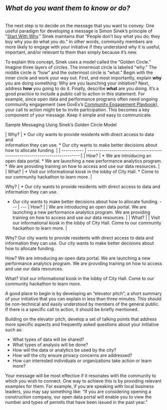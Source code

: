 ## <b><i>What do you want them to know or do?</b></i>
<br>The next step is to decide on the message that you want to convey. One useful paradigm for developing a message is Simon Sinek’s principle of "<a href="https://www.youtube.com/watch?v=sioZd3AxmnE">Start With Why</a>." Sinek maintains that “People don’t buy what you do; they buy why you do what you do.” In other words, community members are more likely to engage with your initiative if they understand why it is useful, important, and/or relevant to them than simply because it’s new.</br> 

<p>To explain this concept, Sinek uses a model called the “Golden Circle.” Imagine three layers of circles. The innermost circle is labeled “why.” The middle circle is “how” and the outermost circle is “what.” Begin with the inner circle and work your way out. First, and most importantly, explain <b>why</b> you are doing something: Why are you launching your initiative? Next, address <b>how</b> you going to do it. Finally, describe <b>what</b> are you doing. It’s a good practice to include a public call to action in this statement. For example, since open data and performance programs often need ongoing community engagement (see GovEx’s <a href="https://www.gitbook.com/book/centerforgov/community-engagement-playbook/details">Community Engagement Playbook</a>), your call to action might be to invite participation. This becomes a key component of your message. Keep it simple and easy to communicate.</p> 










Sample Messaging Using Sinek’s Golden Circle Model


| Why?        |   * Our city wants to provide residents with direct access to data and        
                  information they can use.
                  * Our city wants to make better decisions about how to allocate funding. | 
| ----------- | --------------------------------------------------------------------------:| 
| How?        | * We are introducing an open data portal.
                * We are launching a new performance analytics program.
                * We are providing training on how to access and use our data resources.   |  
| What?       | * Visit our informational kiosk in the lobby of City Hall. 
                * Come to our community hackathon to learn more.                           |   


 Why? | * Our city wants to provide residents with direct access to data and information they can use.
* Our city wants to make better decisions about how to allocate funding.
 --- | --- 
| How? | | We are introducing an open data portal.
We are launching a new performance analytics program.
We are providing training on how to access and use our data resources. |
| What? | | Visit our informational kiosk in the lobby of City Hall. 
Come to our community hackathon to learn more. |


Why?
Our city wants to provide residents with direct access to data and information they can use.
Our city wants to make better decisions about how to allocate funding.

How?
We are introducing an open data portal.
We are launching a new performance analytics program.
We are providing training on how to access and use our data resources.

What?
Visit our informational kiosk in the lobby of City Hall. 
Come to our community hackathon to learn more.

<p>A good place to begin is by developing an “elevator pitch”; a short summary of your initiative that you can explain in less than three minutes. This should be non-technical and easily understood by members of the general public. If there is a specific call to action, it should be briefly mentioned.</p>

<p>Building on the elevator pitch, develop a set of talking points that address more specific aspects and frequently asked questions about your initiative such as:</p>
<ul><li>What types of data will be shared?</li>
<li>What types of analysis will be done?</li>
<li>How will the data or analytics be used by the city?</li>
<li>How will the city ensure privacy concerns are addressed?</li>
<li>How can interested individuals or organizations take action or learn more?</li></ul>

<p>Your message will be most effective if it resonates with the community to which you wish to connect. One way to achieve this is by providing relevant examples for them. For example, if you are speaking with local business leaders, you may say something like: “If you are considering opening a construction company, our open data portal will enable you to view the number and types of permits that have been issued in the past year.”</p> 

